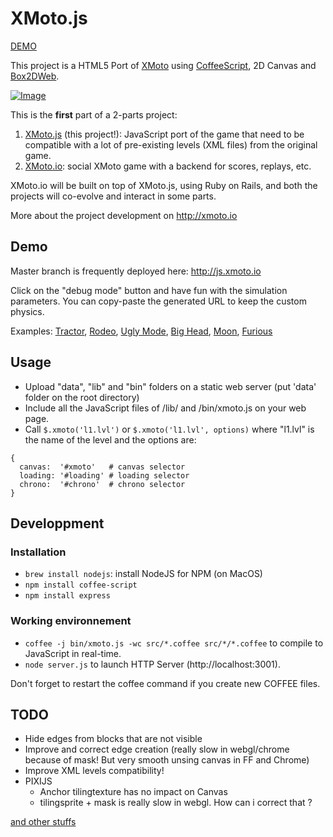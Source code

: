 XMoto.js
========

[DEMO](http://js.xmoto.io)

This project is a HTML5 Port of [XMoto](http://xmoto.tuxfamily.org/) using [CoffeeScript](http://coffeescript.org), 2D Canvas and [Box2DWeb](https://code.google.com/p/box2dweb/).

[![Image](http://js.xmoto.io/image.jpg)](http://js.xmoto.io)

This is the **first** part of a 2-parts project:
 1. [XMoto.js](https://github.com/MichaelHoste/xmoto.js) (this project!): JavaScript port of the game that need to be compatible with a lot of pre-existing levels (XML files) from the original game.
 2. [XMoto.io](https://github.com/MichaelHoste/xmoto.io): social XMoto game with a backend for scores, replays, etc.

XMoto.io will be built on top of XMoto.js, using Ruby on Rails, and both the projects will co-evolve and interact in some parts.
<!-- XMoto.js will take some informations like replays from DOM and JS options, and it will call a route with replay when a player finished a level). -->

More about the project development on http://xmoto.io

## Demo

Master branch is frequently deployed here: http://js.xmoto.io

Click on the "debug mode" button and have fun with the simulation parameters. You can copy-paste the generated URL to keep the custom physics.

Examples: [Tractor](http://js.xmoto.io/?level=1010&debug=false&left_wheel.radius=0.55),
[Rodeo](http://js.xmoto.io/?level=1010&debug=false&ground.restitution=1.5&left_suspension.lower_translation=-0.5&left_suspension.upper_translation=0.5&left_suspension.back_force=6&left_suspension.rigidity=2&right_suspension.lower_translation=-0.5&right_suspension.upper_translation=0.5&right_suspension.back_force=6&right_suspension.rigidity=1),
[Ugly Mode](http://js.xmoto.io/?level=1010&debug=true),
[Big Head](http://js.xmoto.io/?level=1010&debug=true&head.radius=0.7),
[Moon](http://js.xmoto.io/?level=1010&debug=false&gravity=5),
[Furious](http://js.xmoto.io/?level=1010&debug=false&moto_acceleration=40&biker_force=10&max_moto_speed=110&gravity=25&left_wheel.friction=10&ground.friction=3)

## Usage

 * Upload "data", "lib" and "bin" folders on a static web server (put 'data' folder on the root directory)
 * Include all the JavaScript files of /lib/ and /bin/xmoto.js on your web page.
 * Call ```$.xmoto('l1.lvl')``` or ```$.xmoto('l1.lvl', options)``` where "l1.lvl" is the name of the level and the options are:

```
{
  canvas:  '#xmoto'   # canvas selector
  loading: '#loading' # loading selector
  chrono:  '#chrono'  # chrono selector
}
```

## Developpment

### Installation

 * ```brew install nodejs```: install NodeJS for NPM (on MacOS)
 * ```npm install coffee-script```
 * ```npm install express```

### Working environnement

 * ```coffee -j bin/xmoto.js -wc src/*.coffee src/*/*.coffee``` to compile to JavaScript in real-time.
 * ```node server.js``` to launch HTTP Server (http://localhost:3001).

Don't forget to restart the coffee command if you create new COFFEE files.

## TODO

* Hide edges from blocks that are not visible
* Improve and correct edge creation (really slow in webgl/chrome because of mask! But very smooth unsing canvas in FF and Chrome)
* Improve XML levels compatibility!
* PIXIJS
  * Anchor tilingtexture has no impact on Canvas
  * tilingsprite + mask is really slow in webgl. How can i correct that ?

[and other stuffs](https://github.com/MichaelHoste/xmoto.js/issues)
